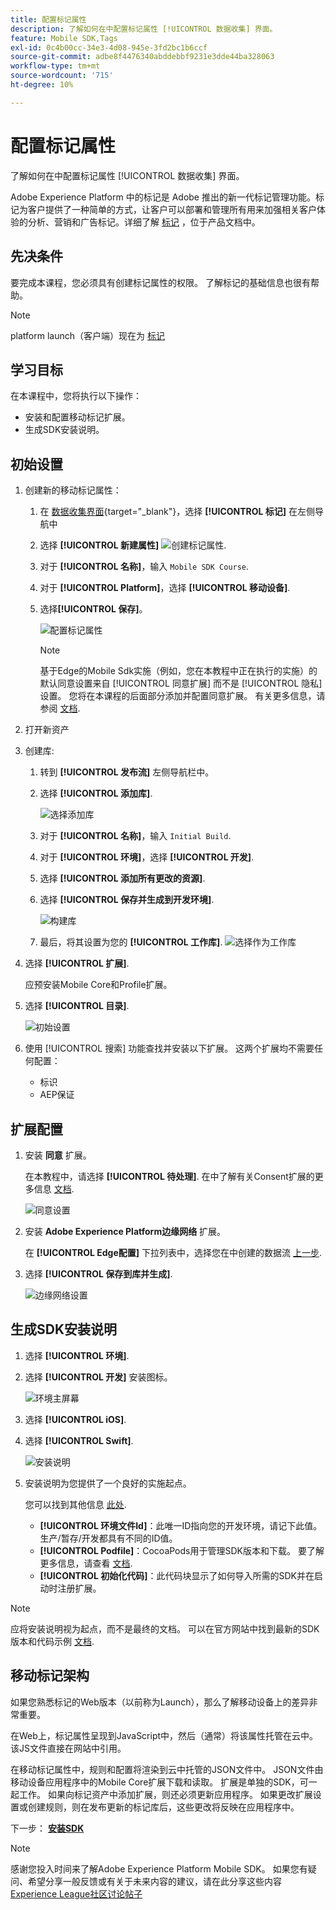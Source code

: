 ```yaml
---
title: 配置标记属性
description: 了解如何在中配置标记属性 [!UICONTROL 数据收集] 界面。
feature: Mobile SDK,Tags
exl-id: 0c4b00cc-34e3-4d08-945e-3fd2bc1b6ccf
source-git-commit: adbe8f4476340abddebbf9231e3dde44ba328063
workflow-type: tm+mt
source-wordcount: '715'
ht-degree: 10%

---
```


# 配置标记属性

了解如何在中配置标记属性 [!UICONTROL 数据收集] 界面。

Adobe Experience Platform 中的标记是 Adobe 推出的新一代标记管理功能。标记为客户提供了一种简单的方式，让客户可以部署和管理所有用来加强相关客户体验的分析、营销和广告标记。详细了解 [标记](https://experienceleague.adobe.com/docs/experience-platform/tags/home.html) ，位于产品文档中。

## 先决条件

要完成本课程，您必须具有创建标记属性的权限。 了解标记的基础信息也很有帮助。

>[!NOTE]
>
> platform launch（客户端）现在为 [标记](https://experienceleague.adobe.com/docs/experience-platform/tags/home.html?lang=en)

## 学习目标

在本课程中，您将执行以下操作：

* 安装和配置移动标记扩展。
* 生成SDK安装说明。

## 初始设置

1. 创建新的移动标记属性：
   1. 在 [数据收集界面](https://experience.adobe.com/data-collection/){target="_blank"}，选择 **[!UICONTROL 标记]** 在左侧导航中
   1. 选择 **[!UICONTROL 新建属性]**
      ![创建标记属性](assets/mobile-tags-new-property.png).
   1. 对于 **[!UICONTROL 名称]**，输入 `Mobile SDK Course`.
   1. 对于 **[!UICONTROL Platform]**，选择 **[!UICONTROL 移动设备]**.
   1. 选择&#x200B;**[!UICONTROL 保存]**。

      ![配置标记属性](assets/mobile-tags-property-config.png)

      >[!NOTE]
      >
      > 基于Edge的Mobile Sdk实施（例如，您在本教程中正在执行的实施）的默认同意设置来自 [!UICONTROL 同意扩展] 而不是 [!UICONTROL 隐私] 设置。 您将在本课程的后面部分添加并配置同意扩展。 有关更多信息，请参阅 [文档](https://developer.adobe.com/client-sdks/documentation/privacy-and-gdpr/).


1. 打开新资产
1. 创建库:

   1. 转到 **[!UICONTROL 发布流]** 左侧导航栏中。
   1. 选择 **[!UICONTROL 添加库]**.

      ![选择添加库](assets/mobile-tags-create-library.png)

   1. 对于 **[!UICONTROL 名称]**，输入 `Initial Build`.
   1. 对于 **[!UICONTROL 环境]**，选择 **[!UICONTROL 开发]**.
   1. 选择  **[!UICONTROL 添加所有更改的资源]**.
   1. 选择 **[!UICONTROL 保存并生成到开发环境]**.

      ![构建库](assets/mobile-tags-save-library.png)

   1. 最后，将其设置为您的 **[!UICONTROL 工作库]**.
      ![选择作为工作库](assets/mobile-tags-working-library.png)
1. 选择 **[!UICONTROL 扩展]**.

   应预安装Mobile Core和Profile扩展。

1. 选择 **[!UICONTROL 目录]**.

   ![初始设置](assets/mobile-tags-starting.png)

1. 使用 [!UICONTROL 搜索] 功能查找并安装以下扩展。 这两个扩展均不需要任何配置：
   * 标识
   * AEP保证

## 扩展配置

1. 安装 **同意** 扩展。

   在本教程中，请选择 **[!UICONTROL 待处理]**. 在中了解有关Consent扩展的更多信息 [文档](https://developer.adobe.com/client-sdks/documentation/consent-for-edge-network/).

   ![同意设置](assets/mobile-tags-extension-consent.png)

1. 安装 **Adobe Experience Platform边缘网络** 扩展。

   在 **[!UICONTROL Edge配置]** 下拉列表中，选择您在中创建的数据流 [上一步](create-datastream.md).

1. 选择 **[!UICONTROL 保存到库并生成]**.

   ![边缘网络设置](assets/mobile-tags-extension-edge.png)


## 生成SDK安装说明

1. 选择 **[!UICONTROL 环境]**.

1. 选择 **[!UICONTROL 开发]** 安装图标。

   ![环境主屏幕](assets/mobile-tags-environments.png)

1. 选择 **[!UICONTROL iOS]**.

1. 选择 **[!UICONTROL Swift]**.

   ![安装说明](assets/mobile-tags-install-instructions.png)

1. 安装说明为您提供了一个良好的实施起点。

   您可以找到其他信息 [此处](https://developer.adobe.com/client-sdks/documentation/getting-started/get-the-sdk/).

   * **[!UICONTROL 环境文件Id]**：此唯一ID指向您的开发环境，请记下此值。 生产/暂存/开发都具有不同的ID值。
   * **[!UICONTROL Podfile]**：CocoaPods用于管理SDK版本和下载。 要了解更多信息，请查看 [文档](https://cocoapods.org/).
   * **[!UICONTROL 初始化代码]**：此代码块显示了如何导入所需的SDK并在启动时注册扩展。

>[!NOTE]
>应将安装说明视为起点，而不是最终的文档。 可以在官方网站中找到最新的SDK版本和代码示例 [文档](https://developer.adobe.com/client-sdks/documentation/).

## 移动标记架构

如果您熟悉标记的Web版本（以前称为Launch），那么了解移动设备上的差异非常重要。

在Web上，标记属性呈现到JavaScript中，然后（通常）将该属性托管在云中。 该JS文件直接在网站中引用。

在移动标记属性中，规则和配置将渲染到云中托管的JSON文件中。 JSON文件由移动设备应用程序中的Mobile Core扩展下载和读取。 扩展是单独的SDK，可一起工作。 如果向标记资产中添加扩展，则还必须更新应用程序。 如果更改扩展设置或创建规则，则在发布更新的标记库后，这些更改将反映在应用程序中。

下一步： **[安装SDK](install-sdks.md)**

>[!NOTE]
>
>感谢您投入时间来了解Adobe Experience Platform Mobile SDK。 如果您有疑问、希望分享一般反馈或有关于未来内容的建议，请在此分享这些内容 [Experience League社区讨论帖子](https://experienceleaguecommunities.adobe.com/t5/adobe-experience-platform-launch/tutorial-discussion-implement-adobe-experience-cloud-in-mobile/td-p/443796)